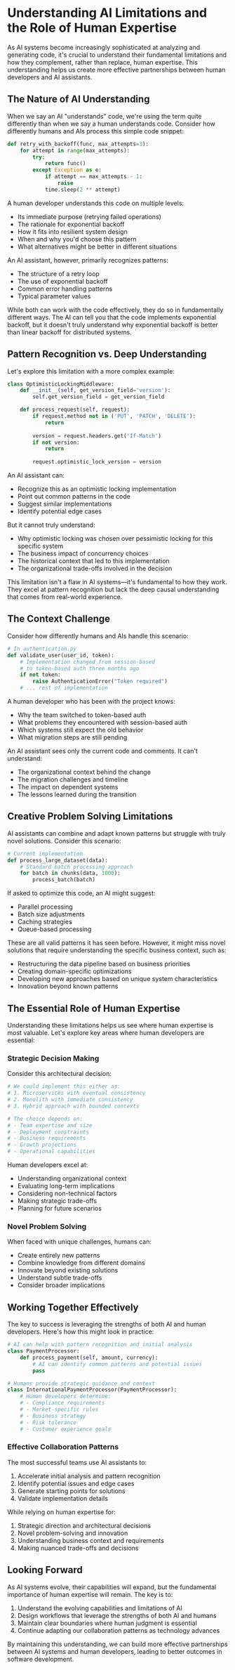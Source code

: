 <!-- Navigation Guide -->
<!-- Previous: [Mental Models](mental_models.md) | Next: [Context Management](context_management.md) -->
<!-- Path: Fundamentals → [Mental Models](mental_models.md) → Limitations → [Context Management](context_management.md) → [Evaluation](evaluation.md) -->

# Understanding AI Limitations and the Role of Human Expertise

As AI systems become increasingly sophisticated at analyzing and generating code, it's crucial to understand their fundamental limitations and how they complement, rather than replace, human expertise. This understanding helps us create more effective partnerships between human developers and AI assistants.

## The Nature of AI Understanding

When we say an AI "understands" code, we're using the term quite differently than when we say a human understands code. Consider how differently humans and AIs process this simple code snippet:

```python
def retry_with_backoff(func, max_attempts=3):
    for attempt in range(max_attempts):
        try:
            return func()
        except Exception as e:
            if attempt == max_attempts - 1:
                raise
            time.sleep(2 ** attempt)
```

A human developer understands this code on multiple levels:
- Its immediate purpose (retrying failed operations)
- The rationale for exponential backoff
- How it fits into resilient system design
- When and why you'd choose this pattern
- What alternatives might be better in different situations

An AI assistant, however, primarily recognizes patterns:
- The structure of a retry loop
- The use of exponential backoff
- Common error handling patterns
- Typical parameter values

While both can work with the code effectively, they do so in fundamentally different ways. The AI can tell you that the code implements exponential backoff, but it doesn't truly understand why exponential backoff is better than linear backoff for distributed systems.

## Pattern Recognition vs. Deep Understanding

Let's explore this limitation with a more complex example:

```python
class OptimisticLockingMiddleware:
    def __init__(self, get_version_field='version'):
        self.get_version_field = get_version_field

    def process_request(self, request):
        if request.method not in ('PUT', 'PATCH', 'DELETE'):
            return
        
        version = request.headers.get('If-Match')
        if not version:
            return
            
        request.optimistic_lock_version = version
```

An AI assistant can:
- Recognize this as an optimistic locking implementation
- Point out common patterns in the code
- Suggest similar implementations
- Identify potential edge cases

But it cannot truly understand:
- Why optimistic locking was chosen over pessimistic locking for this specific system
- The business impact of concurrency choices
- The historical context that led to this implementation
- The organizational trade-offs involved in the decision

This limitation isn't a flaw in AI systems—it's fundamental to how they work. They excel at pattern recognition but lack the deep causal understanding that comes from real-world experience.

## The Context Challenge

Consider how differently humans and AIs handle this scenario:

```python
# In authentication.py
def validate_user(user_id, token):
    # Implementation changed from session-based
    # to token-based auth three months ago
    if not token:
        raise AuthenticationError("Token required")
    # ... rest of implementation
```

A human developer who has been with the project knows:
- Why the team switched to token-based auth
- What problems they encountered with session-based auth
- Which systems still expect the old behavior
- What migration steps are still pending

An AI assistant sees only the current code and comments. It can't understand:
- The organizational context behind the change
- The migration challenges and timeline
- The impact on dependent systems
- The lessons learned during the transition

## Creative Problem Solving Limitations

AI assistants can combine and adapt known patterns but struggle with truly novel solutions. Consider this scenario:

```python
# Current implementation
def process_large_dataset(data):
    # Standard batch processing approach
    for batch in chunks(data, 1000):
        process_batch(batch)
```

If asked to optimize this code, an AI might suggest:
- Parallel processing
- Batch size adjustments
- Caching strategies
- Queue-based processing

These are all valid patterns it has seen before. However, it might miss novel solutions that require understanding the specific business context, such as:
- Restructuring the data pipeline based on business priorities
- Creating domain-specific optimizations
- Developing new approaches based on unique system characteristics
- Innovation beyond known patterns

## The Essential Role of Human Expertise

Understanding these limitations helps us see where human expertise is most valuable. Let's explore key areas where human developers are essential:

### Strategic Decision Making

Consider this architectural decision:

```python
# We could implement this either as:
# 1. Microservices with eventual consistency
# 2. Monolith with immediate consistency
# 3. Hybrid approach with bounded contexts

# The choice depends on:
# - Team expertise and size
# - Deployment constraints
# - Business requirements
# - Growth projections
# - Operational capabilities
```

Human developers excel at:
- Understanding organizational context
- Evaluating long-term implications
- Considering non-technical factors
- Making strategic trade-offs
- Planning for future scenarios

### Novel Problem Solving

When faced with unique challenges, humans can:
- Create entirely new patterns
- Combine knowledge from different domains
- Innovate beyond existing solutions
- Understand subtle trade-offs
- Consider broader implications

## Working Together Effectively

The key to success is leveraging the strengths of both AI and human developers. Here's how this might look in practice:

```python
# AI can help with pattern recognition and initial analysis
class PaymentProcessor:
    def process_payment(self, amount, currency):
        # AI can identify common patterns and potential issues
        pass

# Humans provide strategic guidance and context
class InternationalPaymentProcessor(PaymentProcessor):
    # Human developers determine:
    # - Compliance requirements
    # - Market-specific rules
    # - Business strategy
    # - Risk tolerance
    # - Customer experience goals
```

### Effective Collaboration Patterns

The most successful teams use AI assistants to:
1. Accelerate initial analysis and pattern recognition
2. Identify potential issues and edge cases
3. Generate starting points for solutions
4. Validate implementation details

While relying on human expertise for:
1. Strategic direction and architectural decisions
2. Novel problem-solving and innovation
3. Understanding business context and requirements
4. Making nuanced trade-offs and decisions

## Looking Forward

As AI systems evolve, their capabilities will expand, but the fundamental importance of human expertise will remain. The key is to:

1. Understand the evolving capabilities and limitations of AI
2. Design workflows that leverage the strengths of both AI and humans
3. Maintain clear boundaries where human judgment is essential
4. Continue adapting our collaboration patterns as technology advances

By maintaining this understanding, we can build more effective partnerships between AI systems and human developers, leading to better outcomes in software development.
